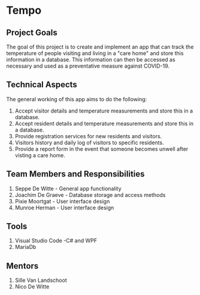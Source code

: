 # Tempo

## Project Goals

The goal of this project is to create and implement an app that can track the temperature of people visiting and living in a "care home" and store this information in a database. This information can then be accessed as necessary and used as a preventative measure against COVID-19.

## Technical Aspects

The general working of this app aims to do the following:

1. Accept visitor details and temperature measurements and store this in a database.
2. Accept resident details and temperature measurements and store this in a database.
3. Provide registration services for new residents and visitors.
4. Visitors history and daily log of visitors to specific residents.
5. Provide a report form in the event that someone becomes unwell after visting a care home.

## Team Members and Responsibilities

1. Seppe De Witte - General app functionality
2. Joachim De Graeve - Database storage and access methods
3. Pixie Moortgat - User interface design
4. Munroe Herman - User interface design

## Tools

1. Visual Studio Code -C# and WPF
2. MariaDb

## Mentors

1. Sille Van Landschoot
2. Nico De Witte